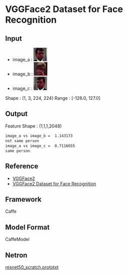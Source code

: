 # VGGFace2 Dataset for Face Recognition

## Input

- image_a : ![Input](couple_a.jpg)
- image_b : ![Input](couple_b.jpg)
- image_c : ![Input](couple_c.jpg)

Shape : (1, 3, 224, 224)
Range : [-128.0, 127.0]

## Output

Feature Shape : (1,1,1,2048)

```
image_a vs image_b =  1.143173
not same person
image_a vs image_c =  0.7116655
same person
```

## Reference

- [VGGFace2](http://www.robots.ox.ac.uk/~vgg/data/vgg_face2/)
- [VGGFace2 Dataset for Face Recognition](https://github.com/ox-vgg/vgg_face2)

## Framework

Caffe

## Model Format

CaffeModel

## Netron

[resnet50_scratch.prototxt](https://lutzroeder.github.io/netron/?url=https://storage.googleapis.com/ailia-models/vggface2/resnet50_scratch.prototxt)

